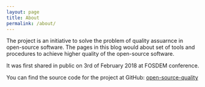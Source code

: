 ```yaml
---
layout: page
title: About
permalink: /about/
---
```



The project is an initiative to solve the problem of quality assuarnce in open-source software.
The pages in this blog would about set of tools and procedures to achieve higher quality of the
open-source software.

It was first shared in public on 3rd of February 2018 at FOSDEM conference.

You can find the source code for the project at GitHub:
[open-source-quality](https://github.com/open-source-quality/open-source-quality.github.io)

